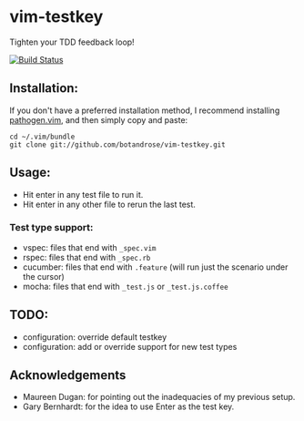 # vim-testkey

Tighten your TDD feedback loop!

[![Build Status](https://travis-ci.org/botandrose/vim-testkey.svg)](https://travis-ci.org/botandrose/vim-testkey)

## Installation:

If you don't have a preferred installation method, I recommend
installing [pathogen.vim](https://github.com/tpope/vim-pathogen), and
then simply copy and paste:

    cd ~/.vim/bundle
    git clone git://github.com/botandrose/vim-testkey.git

## Usage:

* Hit enter in any test file to run it.
* Hit enter in any other file to rerun the last test.

### Test type support:

* vspec: files that end with `_spec.vim`
* rspec: files that end with `_spec.rb`
* cucumber: files that end with `.feature` (will run just the scenario under the cursor)
* mocha: files that end with `_test.js` or `_test.js.coffee`

## TODO:

* configuration: override default testkey
* configuration: add or override support for new test types

## Acknowledgements

* Maureen Dugan: for pointing out the inadequacies of my previous setup.
* Gary Bernhardt: for the idea to use Enter as the test key.
